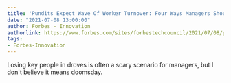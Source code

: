 ```yaml
---
title: 'Pundits Expect Wave Of Worker Turnover: Four Ways Managers Should Prepare'
date: "2021-07-08 13:00:00"
author: Forbes - Innovation
authorlink: https://www.forbes.com/sites/forbestechcouncil/2021/07/08/pundits-expect-wave-of-worker-turnover-four-ways-managers-should-prepare/
tags:
- Forbes-Innovation
---
```

Losing key people in droves is often a scary scenario for managers, but I don't believe it means doomsday.